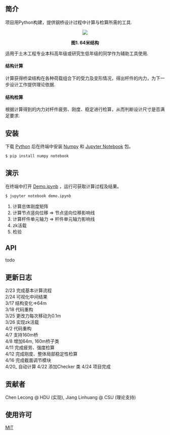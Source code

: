 
## 简介

项目用Python构建，提供钢桥设计过程中计算与检算所需的工具.

<div align=center>
<img src=https://user-images.githubusercontent.com/26713883/79548517-29200400-80c8-11ea-99a6-79b7bb52c2f8.jpg></img>
<p><b>图1. 64米结构</b></p>
</div>

适用于土木工程专业本科高年级或研究生低年级的同学作为辅助工具使用.

#### 结构计算  
计算获得桥梁结构在各种荷载组合下的受力及变形情况，得出杆件的内力，为下一步设计工作提供理论依据.
#### 结构检算 
根据计算得到的内力对杆件疲劳、刚度、稳定进行检算，从而判断设计尺寸是否满足要求.  

## 安装

下载 [Python](https://www.python.org/) 后在终端中安装 [Numpy](https://www.numpy.org.cn/) 和 [Jupyter Notebook](https://jupyter.org/) 包。  
```sh 
$ pip install numpy notebook
```
  
  

## 演示

在终端中打开 [Demo.ipynb](Demo-v2.2.3.ipynb) ，运行可获取计算过程及结果。
```sh 
$ jupyter notebook demo.ipynb
```

1. 计算总体刚度矩阵
2. 计算节点竖向位移 => 节点竖向位移影响线
3. 计算杆件单元轴力 => 杆件单元轴力影响线
4. zk活载
5. 检验
  
  
  
## API

todo


## 更新日志

2/23    完成基本计算流程  
2/24    可视化中间结果  
3/17    结构变化=>64m  
3/18    代码重构   
3/25    更改力每次移动为0.1m  
3/26    实现zk活载  
4/2     代码重构  
4/7     支持160m桥  
4/8     增加64m, 160m桥子类  
4/11    完成疲劳、强度检算  
4/12    完成刚度、整体局部稳定性检算  
4/16    完成截面调节模块  
4/20_   自动计算
4/22    添加Checker 类
4/24    项目完成

  
  

## 贡献者

Chen Lecong @ HDU (实现), Jiang Linhuang @ CSU (理论支持)



## 使用许可

[MIT](LICENSE)
